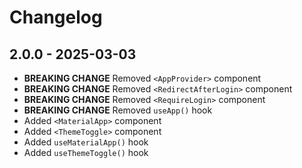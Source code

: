 # Changelog

## 2.0.0 - 2025-03-03

- **BREAKING CHANGE** Removed `<AppProvider>` component
- **BREAKING CHANGE** Removed `<RedirectAfterLogin>` component
- **BREAKING CHANGE** Removed `<RequireLogin>` component
- **BREAKING CHANGE** Removed `useApp()` hook
- Added `<MaterialApp>` component
- Added `<ThemeToggle>` component
- Added `useMaterialApp()` hook
- Added `useThemeToggle()` hook
